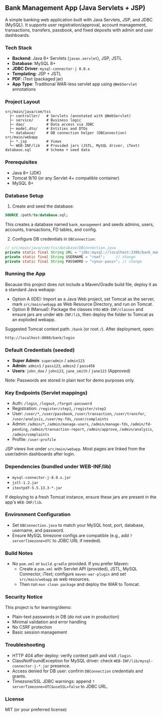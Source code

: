 ## Bank Management App (Java Servlets + JSP)

A simple banking web application built with Java Servlets, JSP, and JDBC (MySQL). It supports user registration/approval, account management, transactions, transfers, passbook, and fixed deposits with admin and user dashboards.

### Tech Stack
- **Backend**: Java 8+ Servlets (`javax.servlet`), JSP, JSTL
- **Database**: MySQL 8+
- **JDBC Driver**: `mysql-connector-j 8.0.x`
- **Templating**: JSP + JSTL
- **PDF**: iText (packaged jar)
- **App Type**: Traditional WAR-less servlet app using `@WebServlet` annotations

### Project Layout
```
src/main/java/com/tss
  ├─ controller/   # Servlets (annotated with @WebServlet)
  ├─ service/      # Business logic
  ├─ dao/          # Data access via JDBC
  ├─ model,dto/    # Entities and DTOs
  └─ database/     # DB connection helper (DBConnection)
src/main/webapp
  ├─ *.jsp         # Views
  └─ WEB-INF/lib   # Provided jars (JSTL, MySQL driver, iText)
database.sql       # Schema + seed data
```

### Prerequisites
- Java 8+ (JDK)
- Tomcat 9/10 (or any Servlet 4+ compatible container)
- MySQL 8+

### Database Setup
1) Create and seed the database:
```sql
SOURCE /path/to/database.sql;
```
This creates a database named `bank_management` and seeds admins, users, accounts, transactions, FD tables, and config.

2) Configure DB credentials in `DBConnection`:
```java
// src/main/java/com/tss/database/DBConnection.java
private static final String URL = "jdbc:mysql://localhost:3306/bank_management";
private static final String USERNAME = "root";     // change
private static final String PASSWORD = "<your-pass>"; // change
```

### Running the App
Because this project does not include a Maven/Gradle build file, deploy it as a standard Java webapp:

- Option A (IDE): Import as a Java Web project, set Tomcat as the server, mark `src/main/webapp` as Web Resource Directory, and run on Tomcat.
- Option B (Manual): Package the classes into `WEB-INF/classes` and ensure jars are under `WEB-INF/lib`, then deploy the folder to Tomcat as an exploded webapp.

Suggested Tomcat context path: `/bank` (or root `/`). After deployment, open:
```
http://localhost:8080/bank/login
```

### Default Credentials (seeded)
- **Super Admin**: `superadmin` / `admin123`
- **Admin**: `admin1` / `pass123`, `admin2` / `pass456`
- **Users**: `john_doe` / `john123`, `jane_smith` / `jane123` (Approved)

Note: Passwords are stored in plain text for demo purposes only.

### Key Endpoints (Servlet mappings)
- Auth: `/login`, `/logout`, `/forgot-password`
- Registration: `/register/step1`, `/register/step2`
- User: `/user/*`, `/user/passbook`, `/user/transaction`, `/user/transfer`, `/user/analysis`, `/user/my-fds`, `/user/complaints`
- Admin: `/admin/*`, `/admin/manage-users`, `/admin/manage-fds`, `/admin/fd-pending`, `/admin/transaction-report`, `/admin/approve`, `/admin/analysis`, `/admin/complaints`
- Profile: `/user-profile`

JSP views live under `src/main/webapp`. Most pages are linked from the user/admin dashboards after login.

### Dependencies (bundled under WEB-INF/lib)
- `mysql-connector-j-8.0.x.jar`
- `jstl-1.2.jar`
- `itextpdf-5.5.13.3-*.jar`

If deploying to a fresh Tomcat instance, ensure these jars are present in the app's `WEB-INF/lib`.

### Environment Configuration
- Set `DBConnection.java` to match your MySQL host, port, database, username, and password.
- Ensure MySQL timezone configs are compatible (e.g., add `?serverTimezone=UTC` to JDBC URL if needed).

### Build Notes
- No `pom.xml` or `build.gradle` provided. If you prefer Maven:
  - Create a `pom.xml` with Servlet API (provided), JSTL, MySQL Connector, iText; configure `maven-war-plugin` and set `src/main/webapp` as web resources.
  - Then run `mvn clean package` and deploy the WAR to Tomcat.

### Security Notice
This project is for learning/demo:
- Plain-text passwords in DB (do not use in production)
- Minimal validation and error handling
- No CSRF protection
- Basic session management

### Troubleshooting
- HTTP 404 after deploy: verify context path and visit `/login`.
- ClassNotFoundException for MySQL driver: check `WEB-INF/lib/mysql-connector-j-*.jar` presence.
- Access denied for DB user: confirm `DBConnection` credentials and grants.
- Timezone/SSL JDBC warnings: append `?serverTimezone=UTC&useSSL=false` to JDBC URL.

### License
MIT (or your preferred license)